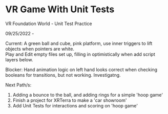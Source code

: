 # VR Game With Unit Tests


VR Foundation World - Unit Test Practice

09/25/2022 - 

Current: A green ball and cube,  pink platform,  use inner triggers to lift objects when pointers are white.  
Play and Edit empty files set up,  filling in optimistically when add script layers below.

Blocker: Hand animation logic on left hand looks correct when checking booleans for transitions,
but not working.  Investigatng.

Next Path/s:

1. Adding a bounce to the ball, and adding rings for a simple 'hoop game'
2. Finish a project for XRTerra to make a 'car showroom'
3. Add Unit Tests for interactions and scoring on 'hoop game'
